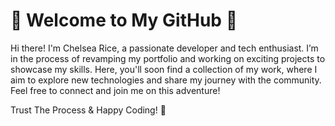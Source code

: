 # 💛 Welcome to My GitHub 💛

Hi there! I'm Chelsea Rice, a passionate developer and tech enthusiast. I’m in the process of revamping my portfolio and working on exciting projects to showcase my skills. Here, you'll soon find a collection of my work, where I aim to explore new technologies and share my journey with the community. Feel free to connect and join me on this adventure!

Trust The Process & Happy Coding! 🚀

<!---
CodeChelseaCode/CodeChelseaCode is a ✨ special ✨ repository because its `README.md` (this file) appears on your GitHub profile.
You can click the Preview link to take a look at your changes.
--->
